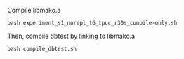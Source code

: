 Compile libmako.a

```
bash experiment_s1_norepl_t6_tpcc_r30s_compile-only.sh
```

Then, compile dbtest by linking to libmako.a

```
bash compile_dbtest.sh
```


